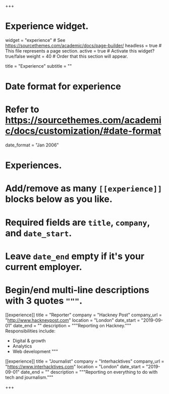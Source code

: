 +++
# Experience widget.
widget = "experience"  # See https://sourcethemes.com/academic/docs/page-builder/
headless = true  # This file represents a page section.
active = true  # Activate this widget? true/false
weight = 40  # Order that this section will appear.

title = "Experience"
subtitle = ""

# Date format for experience
#   Refer to https://sourcethemes.com/academic/docs/customization/#date-format
date_format = "Jan 2006"

# Experiences.
#   Add/remove as many `[[experience]]` blocks below as you like.
#   Required fields are `title`, `company`, and `date_start`.
#   Leave `date_end` empty if it's your current employer.
#   Begin/end multi-line descriptions with 3 quotes `"""`.
[[experience]]
  title = "Reporter"
  company = "Hackney Post"
  company_url = "http://www.hackneypost.com"
  location = "London"
  date_start = "2019-09-01"
  date_end = ""
  description = """Reporting on Hackney."""
  Responsibilities include:
  
  * Digital & growth
  * Analytics
  * Web development
  """

[[experience]]
  title = "Journalist"
  company = "Interhacktives"
  company_url = "https://www.interhacktives.com"
  location = "London"
  date_start = "2019-09-01"
  date_end = ""
  description = """Reporting on everything to do with tech and journalism."""

+++
